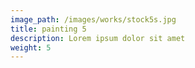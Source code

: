 ```yaml
---
image_path: /images/works/stock5s.jpg
title: painting 5
description: Lorem ipsum dolor sit amet
weight: 5
---
```

